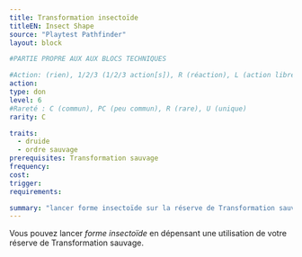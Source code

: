 ```yaml
---
title: Transformation insectoïde
titleEN: Insect Shape
source: "Playtest Pathfinder"
layout: block

#PARTIE PROPRE AUX AUX BLOCS TECHNIQUES

#Action: (rien), 1/2/3 (1/2/3 action[s]), R (réaction), L (action libre)
action: 
type: don
level: 6
#Rareté : C (commun), PC (peu commun), R (rare), U (unique)
rarity: C

traits:
  - druide
  - ordre sauvage
prerequisites: Transformation sauvage
frequency: 
cost:
trigger: 
requirements:

summary: "lancer forme insectoïde sur la réserve de Transformation sauvage"
---
```


Vous pouvez lancer *forme insectoïde* en dépensant une utilisation de votre réserve de Transformation sauvage. 